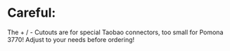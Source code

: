 # Careful:

The + / - Cutouts are for special Taobao connectors, too small for Pomona 3770! Adjust to your needs before ordering!